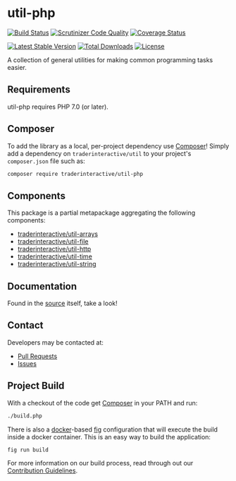 # util-php

[![Build Status](https://travis-ci.org/traderinteractive/util-php.svg?branch=master)](https://travis-ci.org/traderinteractive/util-php)
[![Scrutinizer Code Quality](http://img.shields.io/scrutinizer/g/traderinteractive/util-php.svg?style=flat)](https://scrutinizer-ci.com/g/traderinteractive/util-php/)
[![Coverage Status](https://coveralls.io/repos/traderinteractive/util-php/badge.svg?branch=master&service=github)](https://coveralls.io/github/traderinteractive/util-php?branch=master)

[![Latest Stable Version](http://img.shields.io/packagist/v/traderinteractive/util-http.svg?style=flat)](https://packagist.org/packages/traderinteractive/util-http)
[![Total Downloads](http://img.shields.io/packagist/dt/traderinteractive/util-http.svg?style=flat)](https://packagist.org/packages/traderinteractive/util-http)
[![License](http://img.shields.io/packagist/l/traderinteractive/util-http.svg?style=flat)](https://packagist.org/packages/traderinteractive/util-http)

A collection of general utilities for making common programming tasks easier.

## Requirements

util-php requires PHP 7.0 (or later).

## Composer

To add the library as a local, per-project dependency use [Composer](http://getcomposer.org)! Simply add a dependency on
`traderinteractive/util` to your project's `composer.json` file such as:

```sh
composer require traderinteractive/util-php
```

## Components

This package is a partial metapackage aggregating the following components:

* [traderinteractive/util-arrays](https://github.com/traderinteractive/util-arrays-php)
* [traderinteractive/util-file](https://github.com/traderinteractive/util-file-php)
* [traderinteractive/util-http](https://github.com/traderinteractive/util-http-php)
* [traderinteractive/util-time](https://github.com/traderinteractive/util-time-php)
* [traderinteractive/util-string](https://github.com/traderinteractive/util-string-php)

## Documentation

Found in the [source](src) itself, take a look!

## Contact

Developers may be contacted at:

 * [Pull Requests](https://github.com/traderinteractive/util-php/pulls)
 * [Issues](https://github.com/traderinteractive/util-php/issues)

## Project Build

With a checkout of the code get [Composer](http://getcomposer.org) in your PATH and run:

```sh
./build.php
```

There is also a [docker](http://www.docker.com/)-based
[fig](http://www.fig.sh/) configuration that will execute the build inside a
docker container.  This is an easy way to build the application:

```sh
fig run build
```

For more information on our build process, read through out our [Contribution Guidelines](CONTRIBUTING.md).
